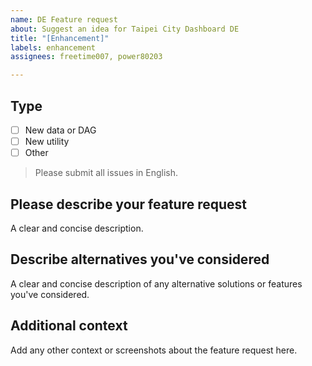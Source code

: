 ```yaml
---
name: DE Feature request
about: Suggest an idea for Taipei City Dashboard DE
title: "[Enhancement]"
labels: enhancement
assignees: freetime007, power80203

---
```


## Type

- [ ] New data or DAG
- [ ] New utility
- [ ] Other
  
> Please submit all issues in English.

## Please describe your feature request

A clear and concise description.

## Describe alternatives you've considered

A clear and concise description of any alternative solutions or features you've considered.

## Additional context

Add any other context or screenshots about the feature request here.
